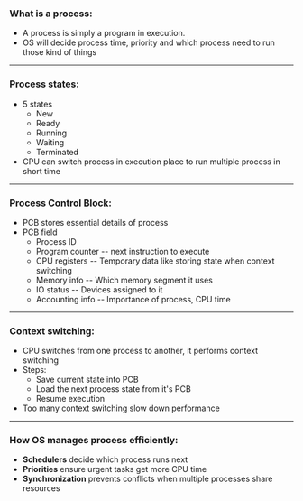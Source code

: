 
### What is a process:
* A process is simply a program in execution.
* OS will decide process time, priority and which process need to run those kind of things

----
### Process states:
* 5 states
	* New
	* Ready
	* Running
	* Waiting
	* Terminated
* CPU can switch process in execution place to run multiple process in short time
 ---
### Process Control Block:
* PCB stores essential details of process
* PCB field
	* Process ID
	* Program counter -- next instruction to execute
	* CPU registers -- Temporary data like storing state when context switching
	* Memory info -- Which memory segment it uses
	* IO status -- Devices assigned to it
	* Accounting info -- Importance of process, CPU time
----
### Context switching:
* CPU switches from one process to another, it performs context switching
* Steps:
	* Save current state into PCB
	* Load the next process state from it's PCB
	* Resume execution
* Too many context switching slow down performance

---
### How OS manages process efficiently:
* **Schedulers** decide which process runs next
* **Priorities** ensure urgent tasks get more CPU time
* **Synchronization** prevents conflicts when multiple processes share resources
